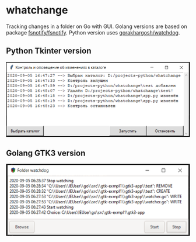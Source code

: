 # whatchange
Tracking changes in a folder on Go with GUI.
Golang versions are based on package [fsnotify/fsnotify](https://github.com/fsnotify/fsnotify).
Python version uses [gorakhargosh/watchdog](https://github.com/gorakhargosh/watchdog).

## Python Tkinter version

![](/images/python-tkinter-watchdog.PNG)

## Golang GTK3 version

![](/images/go-gtk3-watchdog.PNG)
